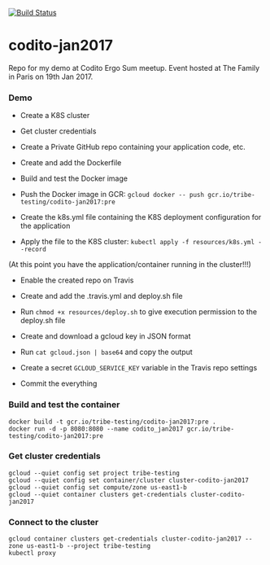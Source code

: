 [![Build Status](https://travis-ci.com/JacopoDaeli/codito-jan2017.svg?token=yeGiy41t7dXuXzCiGV4X&branch=master)](https://travis-ci.com/JacopoDaeli/codito-jan2017)

# codito-jan2017
Repo for my demo at Codito Ergo Sum meetup. Event hosted at The Family in Paris on 19th Jan 2017.

### Demo
- Create a K8S cluster
- Get cluster credentials

- Create a Private GitHub repo containing your application code, etc.

- Create and add the Dockerfile
- Build and test the Docker image
- Push the Docker image in GCR: `gcloud docker -- push gcr.io/tribe-testing/codito-jan2017:pre`

- Create the k8s.yml file containing the K8S deployment configuration for the application
- Apply the file to the K8S cluster: `kubectl apply -f resources/k8s.yml --record`

(At this point you have the application/container running in the cluster!!!)

- Enable the created repo on Travis
- Create and add the .travis.yml and deploy.sh file
- Run `chmod +x resources/deploy.sh` to give execution permission to the deploy.sh file

- Create and download a gcloud key in JSON format
- Run `cat gcloud.json | base64` and copy the output
- Create a secret `GCLOUD_SERVICE_KEY` variable in the Travis repo settings

- Commit the everything

### Build and test the container
```
docker build -t gcr.io/tribe-testing/codito-jan2017:pre .
docker run -d -p 8080:8080 --name codito_jan2017 gcr.io/tribe-testing/codito-jan2017:pre
```

### Get cluster credentials
```
gcloud --quiet config set project tribe-testing
gcloud --quiet config set container/cluster cluster-codito-jan2017
gcloud --quiet config set compute/zone us-east1-b
gcloud --quiet container clusters get-credentials cluster-codito-jan2017
```

### Connect to the cluster
```
gcloud container clusters get-credentials cluster-codito-jan2017 --zone us-east1-b --project tribe-testing
kubectl proxy
```
